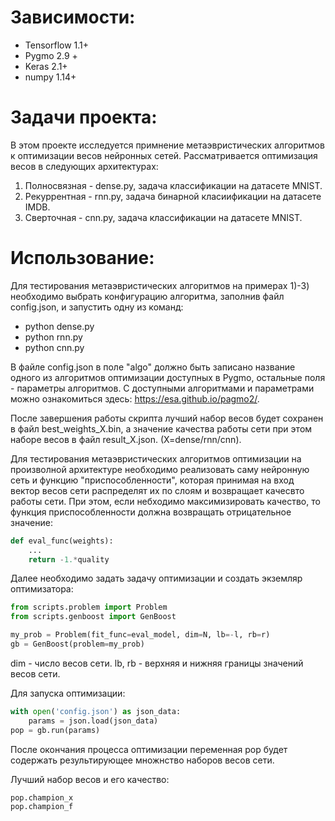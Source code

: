 # Зависимости:

* Tensorflow 1.1+
* Pygmo 2.9 + 
* Keras 2.1+
* numpy 1.14+

# Задачи проекта:
В этом проекте исследуется примнение метаэвристических алгоритмов к оптимизации весов нейронных сетей. Рассматривается оптимизация весов в следующих архитектурах: 
1. Полносвязная - dense.py, задача классификации на датасете MNIST.
2. Рекуррентная - rnn.py, задача бинарной класиификации на датасете IMDB.
3. Сверточная - cnn.py, задача классификации на датасете MNIST.

# Использование:

Для тестирования метаэвристических алгоритмов на примерах 1)-3) необходимо выбрать конфигурацию алгоритма, заполнив файл config.json, и запустить одну из команд:

* python dense.py
* python rnn.py
* python cnn.py

В файле config.json в поле "algo" должно быть записано название одного из алгоритмов оптимизации доступных в Pygmo, остальные поля - параметры алгоритмов. С доступными алгоритмами и параметрами можно ознакомиться здесь: https://esa.github.io/pagmo2/.

После завершения работы скрипта лучший набор весов будет сохранен в файл best_weights_X.bin, а значение качества работы сети при этом наборе весов в файл result_X.json. (X=dense/rnn/cnn).

Для тестирования метаэвристических алгоритмов оптимизации на произволной архитектуре необходимо реализовать саму нейронную сеть и функцию "приспособленности", которая принимая на вход вектор весов сети распределят их по слоям и возвращает качесвто работы сети. При этом, если небходимо максимизировать качество, то функция приспособленности должна возвращать отрицательное значение: 

```python
def eval_func(weights):
    ...
    return -1.*quality
```

Далее необходимо задать задачу оптимизации и создать экземляр оптимизатора:
```python
from scripts.problem import Problem
from scripts.genboost import GenBoost

my_prob = Problem(fit_func=eval_model, dim=N, lb=-l, rb=r)
gb = GenBoost(problem=my_prob)
```

dim - число весов сети.
lb, rb - верхняя и нижняя границы значений весов сети.

Для запуска оптимизации:
```python
with open('config.json') as json_data:
    params = json.load(json_data)
pop = gb.run(params)
```

После окончания процесса оптимизации переменная pop будет содержать результирующее множнство наборов весов сети. 

Лучший набор весов и его качество:
```python
pop.champion_x
pop.champion_f
```


